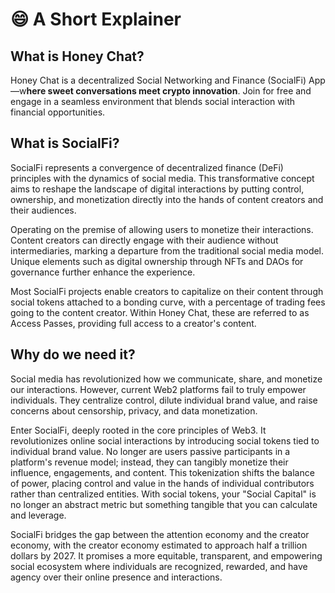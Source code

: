 # 😄 A Short Explainer

## What is Honey Chat?

Honey Chat is a decentralized Social Networking and Finance (SocialFi) App—w**here sweet conversations meet crypto innovation**. Join for free and engage in a seamless environment that blends social interaction with financial opportunities.

## What is SocialFi?&#x20;

SocialFi represents a convergence of decentralized finance (DeFi) principles with the dynamics of social media. This transformative concept aims to reshape the landscape of digital interactions by putting control, ownership, and monetization directly into the hands of content creators and their audiences.

Operating on the premise of allowing users to monetize their interactions. Content creators can directly engage with their audience without intermediaries, marking a departure from the traditional social media model. Unique elements such as digital ownership through NFTs and DAOs for governance further enhance the experience.

Most SocialFi projects enable creators to capitalize on their content through social tokens attached to a bonding curve, with a percentage of trading fees going to the content creator. Within Honey Chat, these are referred to as Access Passes, providing full access to a creator's content.

## Why do we need it?&#x20;

Social media has revolutionized how we communicate, share, and monetize our interactions. However, current Web2 platforms fail to truly empower individuals. They centralize control, dilute individual brand value, and raise concerns about censorship, privacy, and data monetization.

Enter SocialFi, deeply rooted in the core principles of Web3. It revolutionizes online social interactions by introducing social tokens tied to individual brand value. No longer are users passive participants in a platform's revenue model; instead, they can tangibly monetize their influence, engagements, and content. This tokenization shifts the balance of power, placing control and value in the hands of individual contributors rather than centralized entities. With social tokens, your "Social Capital" is no longer an abstract metric but something tangible that you can calculate and leverage.

SocialFi bridges the gap between the attention economy and the creator economy, with the creator economy estimated to approach half a trillion dollars by 2027. It promises a more equitable, transparent, and empowering social ecosystem where individuals are recognized, rewarded, and have agency over their online presence and interactions.

## &#x20;
